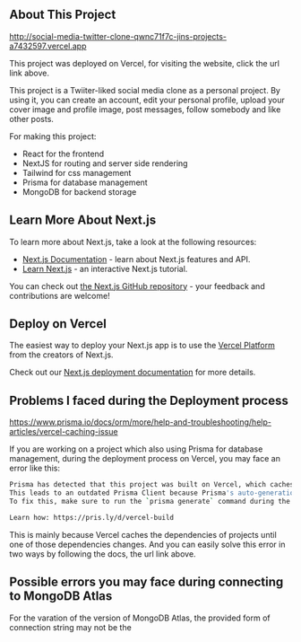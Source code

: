 
## About This Project

http://social-media-twitter-clone-qwnc71f7c-jins-projects-a7432597.vercel.app

This project was deployed on Vercel, for visiting the website, click the url link above.

This project is a Twiiter-liked social media clone as a personal project. By using it, you can create an account, edit your personal profile, upload your cover image and profile image, post messages, follow somebody and like other posts.



For making this project:

- React for the frontend
- NextJS for routing and server side rendering
- Tailwind for css management
- Prisma for database management
- MongoDB for backend storage


## Learn More About Next.js

To learn more about Next.js, take a look at the following resources:

- [Next.js Documentation](https://nextjs.org/docs) - learn about Next.js features and API.
- [Learn Next.js](https://nextjs.org/learn) - an interactive Next.js tutorial.

You can check out [the Next.js GitHub repository](https://github.com/vercel/next.js/) - your feedback and contributions are welcome!

## Deploy on Vercel

The easiest way to deploy your Next.js app is to use the [Vercel Platform](https://vercel.com/new?utm_medium=default-template&filter=next.js&utm_source=create-next-app&utm_campaign=create-next-app-readme) from the creators of Next.js.

Check out our [Next.js deployment documentation](https://nextjs.org/docs/deployment) for more details.

## Problems I faced during the Deployment process

https://www.prisma.io/docs/orm/more/help-and-troubleshooting/help-articles/vercel-caching-issue

If you are working on a project which also using Prisma for database management, during the deployment process on Vercel, you may face an error like this:

```bash
Prisma has detected that this project was built on Vercel, which caches dependencies.
This leads to an outdated Prisma Client because Prisma's auto-generation isn't triggered.
To fix this, make sure to run the `prisma generate` command during the build process.

Learn how: https://pris.ly/d/vercel-build
```

This is mainly because Vercel caches the dependencies of projects until one of those dependencies changes. And you can easily solve this error in two ways by following the docs, the url link above.

## Possible errors you may face during connecting to MongoDB Atlas

For the varation of the version of MongoDB Atlas, the provided form of connection string may not be the 

